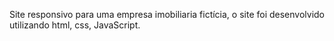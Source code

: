 Site responsivo para uma empresa imobiliaria fictícia, o site foi desenvolvido utilizando html, css, JavaScript.
